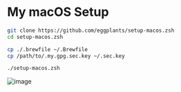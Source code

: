 # My macOS Setup

```zsh
git clone https://github.com/eggplants/setup-macos.zsh
cd setup-macos.zsh

cp ./.brewfile ~/.Brewfile
cp /path/to/.my.gpg.sec.key ~/.sec.key 

./setup-macos.zsh
```

![image](https://github.com/user-attachments/assets/456b5d11-9784-41d7-8fbd-78161d9198d9)
